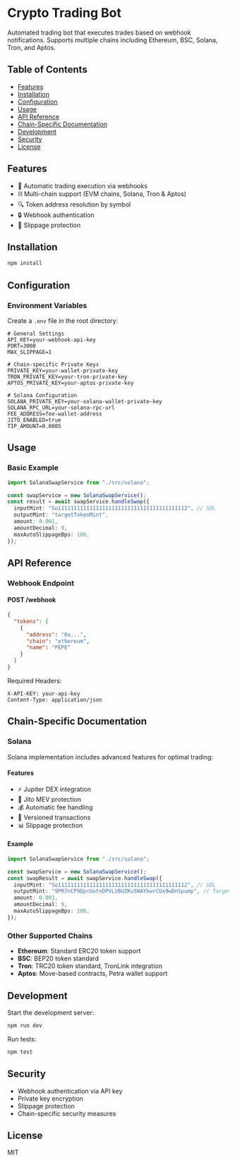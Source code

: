 # Crypto Trading Bot

Automated trading bot that executes trades based on webhook notifications. Supports multiple chains including Ethereum, BSC, Solana, Tron, and Aptos.

## Table of Contents
- [Features](#features)
- [Installation](#installation)
- [Configuration](#configuration)
- [Usage](#usage)
- [API Reference](#api-reference)
- [Chain-Specific Documentation](#chain-specific-documentation)
- [Development](#development)
- [Security](#security)
- [License](#license)

## Features
- 🔄 Automatic trading execution via webhooks
- ⛓️ Multi-chain support (EVM chains, Solana, Tron & Aptos)
- 🔍 Token address resolution by symbol
- 🔒 Webhook authentication
- 🚫 Slippage protection

## Installation
```bash
npm install
```

## Configuration

### Environment Variables
Create a `.env` file in the root directory:

```env
# General Settings
API_KEY=your-webhook-api-key
PORT=3000
MAX_SLIPPAGE=1

# Chain-specific Private Keys
PRIVATE_KEY=your-wallet-private-key
TRON_PRIVATE_KEY=your-tron-private-key
APTOS_PRIVATE_KEY=your-aptos-private-key

# Solana Configuration
SOLANA_PRIVATE_KEY=your-solana-wallet-private-key
SOLANA_RPC_URL=your-solana-rpc-url
FEE_ADDRESS=fee-wallet-address
JITO_ENABLED=true
TIP_AMOUNT=0.0005
```

## Usage

### Basic Example
```typescript
import SolanaSwapService from "./src/solana";

const swapService = new SolanaSwapService();
const result = await swapService.handleSwap({
  inputMint: "So11111111111111111111111111111111111111112", // SOL
  outputMint: "targetTokenMint",
  amount: 0.001,
  amountDecimal: 9,
  maxAutoSlippageBps: 100,
});
```

## API Reference

### Webhook Endpoint

#### POST /webhook
```json
{
  "tokens": [
    {
      "address": "0x...",
      "chain": "ethereum",
      "name": "PEPE"
    }
  ]
}
```

Required Headers:
```
X-API-KEY: your-api-key
Content-Type: application/json
```

## Chain-Specific Documentation

### Solana
Solana implementation includes advanced features for optimal trading:

#### Features
- ⚡ Jupiter DEX integration
- 🚀 Jito MEV protection
- 💰 Automatic fee handling
- 🔄 Versioned transactions
- 📊 Slippage protection

#### Example
```typescript
import SolanaSwapService from "./src/solana";

const swapService = new SolanaSwapService();
const swapResult = await swapService.handleSwap({
  inputMint: "So11111111111111111111111111111111111111112", // SOL
  outputMint: "9PR7nCP9DpcUotnDPVLUBUZKu5WAYkwrCUx9wDnSpump", // Target token
  amount: 0.001,
  amountDecimal: 9,
  maxAutoSlippageBps: 100,
});
```

### Other Supported Chains
- **Ethereum**: Standard ERC20 token support
- **BSC**: BEP20 token standard
- **Tron**: TRC20 token standard, TronLink integration
- **Aptos**: Move-based contracts, Petra wallet support

## Development

Start the development server:
```bash
npm run dev
```

Run tests:
```bash
npm test
```

## Security
- Webhook authentication via API key
- Private key encryption
- Slippage protection
- Chain-specific security measures

## License
MIT
